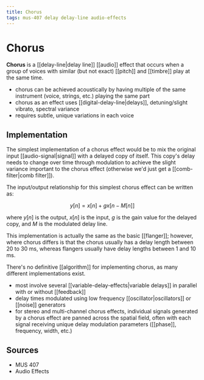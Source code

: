 ```yaml
---
title: Chorus
tags: mus-407 delay delay-line audio-effects
---
```


# Chorus

**Chorus** is a [[delay-line|delay line]] [[audio]] effect that occurs when a group of voices with similar (but not exact) [[pitch]] and [[timbre]] play at the same time.

- chorus can be achieved acoustically by having multiple of the same instrument (voice, strings, etc.) playing the same part
- chorus as an effect uses [[digital-delay-line|delays]], detuning/slight vibrato, spectral variance
- requires subtle, unique variations in each voice

## Implementation

The simplest implementation of a chorus effect would be to mix the original input [[audio-signal|signal]] with a delayed copy of itself. This copy's delay needs to change over time through modulation to achieve the slight variance important to the chorus effect (otherwise we'd just get a [[comb-filter|comb filter]]).

The input/output relationship for this simplest chorus effect can be written as:

$$
y[n] = x[n] + gx[n - M[n]]
$$

where $y[n]$ is the output, $x[n]$ is the input, $g$ is the gain value for the delayed copy, and $M$ is the modulated delay line.

This implementation is actually the same as the basic [[flanger]]; however, where chorus differs is that the chorus usually has a delay length between 20 to 30 ms, whereas flangers usually have delay lengths between 1 and 10 ms.

There's no definitive [[algorithm]] for implementing chorus, as many different implementations exist.

- most involve several [[variable-delay-effects|variable delays]] in parallel with or without [[feedback]]
- delay times modulated using low frequency [[oscillator|oscillators]] or [[noise]] generators
- for stereo and multi-channel chorus effects, individual signals generated by a chorus effect are panned across the spatial field, often with each signal receiving unique delay modulation parameters ([[phase]], frequency, width, etc.)

## Sources

- MUS 407
- Audio Effects
